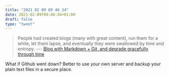 ```yaml
---
title: "2021 02 09 09 46 34"
date: 2021-02-09T09:46:34+01:00
draft: false
type: "tweet"
---
```

> People had created blogs (many with great content), run them for a while, let them lapse, and eventually they were swallowed by time and entropy. --- [Blog with Markdown + Git, and degrade gracefully through time](https://brandur.org/fragments/graceful-degradation-time)

What if Github went down? Better to use your own server and backup your plain text files in a secure place.
